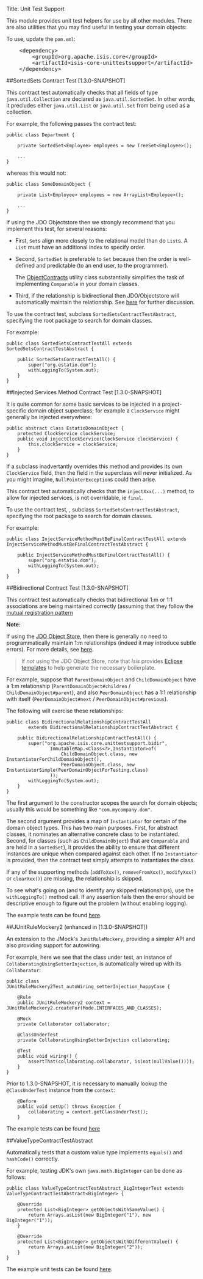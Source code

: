 Title: Unit Test Support

This module provides unit test helpers for use by all other modules.  There are also utilities that you may find useful in testing your domain objects:

To use, update the `pom.xml`:

<pre>
    &lt;dependency&gt;
        &lt;groupId&gt;org.apache.isis.core&lt;/groupId&gt;
        &lt;artifactId&gt;isis-core-unittestsupport&lt;/artifactId&gt;
    &lt;/dependency&gt;
</pre>


##SortedSets Contract Test [1.3.0-SNAPSHOT]

This contract test automatically checks that all fields of type `java.util.Collection` are declared as `java.util.SortedSet`.  In other words, it precludes either `java.util.List` or `java.util.Set` from being used as a collection.


For example, the following passes the contract test:

    public class Department {
        
        private SortedSet<Employee> employees = new TreeSet<Employee>();
    
        ...
    }

whereas this would not:

    public class SomeDomainObject {
        
        private List<Employee> employees = new ArrayList<Employee>();
    
        ...
    }

If using the JDO Objectstore then we strongly recommend that you implement this test, for several reasons:

* First, `Set`s align more closely to the relational model than do `List`s.  A `List` must have an additional index to specify order.

* Second, `SortedSet` is preferable to `Set` because then the order is well-defined and predictable (to an end user, to the programmer).

    The [ObjectContracts](../applib-guide/reference/Utility.html) utility class substantially simplifies the task of implementing `Comparable` in your domain classes. 

* Third, if the relationship is bidirectional then JDO/Objectstore will automatically maintain the relationship.  See [here](../components/objectstores/jdo/managed-1-to-m-relationships.html) for further discussion.    

To use the contract test, subclass `SortedSetsContractTestAbstract`, specifying the root package to search for domain classes.

For example:

    public class SortedSetsContractTestAll extends SortedSetsContractTestAbstract {
    
        public SortedSetsContractTestAll() {
            super("org.estatio.dom");
            withLoggingTo(System.out);
        }
    }

##Injected Services Method Contract Test [1.3.0-SNAPSHOT]

It is quite common for some basic services to be injected in a project-specific domain object superclass; for example a `ClockService` might generally be injected everywhere:

    public abstract class EstatioDomainObject {
        protected ClockService clockService;
        public void injectClockService(ClockService clockService) {
            this.clockService = clockService;
        }
    }

If a subclass inadvertantly overrides this method and provides its own `ClockService` field, then the field in the superclass will never initialized.  As you might imagine, `NullPointerException`s could then arise.

This contract test automatically checks that the `injectXxx(...)` method, to allow for injected services, is not overridable, ie `final`.

To use the contract test, , subclass `SortedSetsContractTestAbstract`, specifying the root package to search for domain classes.

For example:

    public class InjectServiceMethodMustBeFinalContractTestAll extends InjectServiceMethodMustBeFinalContractTestAbstract {
    
        public InjectServiceMethodMustBeFinalContractTestAll() {
            super("org.estatio.dom");
            withLoggingTo(System.out);
        }
    }


##Bidirectional Contract Test [1.3.0-SNAPSHOT]

This contract test automatically checks that bidirectional 1:m or 1:1 associations are being maintained correctly (assuming that they follow the [mutual registration pattern](../applib-guide/how-tos/how-to-04-060-How-to-set-up-and-maintain-bidirectional-relationships.html)

>
**Note:** 
>
If using the [JDO Object Store](../components/objectstores/jdo/about.html), then there is generally no need to programmatically maintain 1:m relationships (indeed it may introduce subtle errors).  For more details, see [here](../components/objectstores/jdo/managed-1-to-m-relationships.html).

>If *not* using the JDO Object Store, note that *Isis* provides [Eclipse templates](../getting-started/editor-templates.html) to help generate the necessary boilerplate.


For example, suppose that `ParentDomainObject` and `ChildDomainObject` have a 1:m relationship (`ParentDomainObject#children` / `ChildDomainObject#parent`), and also `PeerDomainObject` has a 1:1 relationship with itself (`PeerDomainObject#next` / `PeerDomainObject#previous`).  

The following will exercise these relationships:

    public class BidirectionalRelationshipContractTestAll
            extends BidirectionalRelationshipContractTestAbstract {
    
        public BidirectionalRelationshipContractTestAll() {
            super("org.apache.isis.core.unittestsupport.bidir", 
                    ImmutableMap.<Class<?>,Instantiator>of(
                        ChildDomainObject.class, new InstantiatorForChildDomainObject(),
                        PeerDomainObject.class, new InstantiatorSimple(PeerDomainObjectForTesting.class)
                    ));
            withLoggingTo(System.out);
        }
    }

The first argument to the constructor scopes the search for domain objects; usually this would be something like `"com.mycompany.dom"`.

The second argument provides a map of `Instantiator` for certain of the domain object types.  This has two main purposes.  First, for abstract classes, it nominates an alternative concrete class to be instantiated.  Second, for classes (such as `ChildDomainObject`) that are `Comparable` and are held in a `SortedSet`), it provides the ability to ensure that different instances are unique when compared against each other.  If no `Instantiator` is provided, then the contract test simply attempts to instantiates the class.

If any of the supporting methods (`addToXxx()`, `removeFromXxx()`, `modifyXxx()` or `clearXxx()`) are missing, the relationship is skipped.

To see what's going on (and to identify any skipped relationships), use the `withLoggingTo()` method call.  If any assertion fails then the error should be descriptive enough to figure out the problem (without enabling logging).

The example tests can be found [here](https://github.com/apache/isis/tree/master/core/unittestsupport/src/test/java/org/apache/isis/core/unittestsupport/bidir).

##JUnitRuleMockery2 (enhanced in [1.3.0-SNAPSHOT])

An extension to the JMock's `JunitRuleMockery`, providing a simpler API and also providing support for autowiring.

For example, here we see that the class under test, an instance of `CollaboratingUsingSetterInjection`, is automatically wired up with its `Collaborator`:

    public class JUnitRuleMockery2Test_autoWiring_setterInjection_happyCase {
    
        @Rule
        public JUnitRuleMockery2 context = JUnitRuleMockery2.createFor(Mode.INTERFACES_AND_CLASSES);
    
        @Mock
        private Collaborator collaborator;
    
        @ClassUnderTest
        private CollaboratingUsingSetterInjection collaborating;
    
        @Test
        public void wiring() {
        	assertThat(collaborating.collaborator, is(not(nullValue())));
        }
    }

Prior to 1.3.0-SNAPSHOT, it is necessary to manually lookup the `@ClassUnderTest` instance from the `context`:

        @Before
        public void setUp() throws Exception {
        	collaborating = context.getClassUnderTest();
        }


The example tests can be found [here](https://github.com/apache/isis/tree/master/core/unittestsupport/src/test/java/org/apache/isis/core/unittestsupport/jmocking)

##ValueTypeContractTestAbstract

Automatically tests that a custom value type implements `equals()` and `hashCode()` correctly.

For example, testing JDK's own `java.math.BigInteger` can be done as follows:

    public class ValueTypeContractTestAbstract_BigIntegerTest extends ValueTypeContractTestAbstract<BigInteger> {
    
        @Override
        protected List<BigInteger> getObjectsWithSameValue() {
            return Arrays.asList(new BigInteger("1"), new BigInteger("1"));
        }
    
        @Override
        protected List<BigInteger> getObjectsWithDifferentValue() {
            return Arrays.asList(new BigInteger("2"));
        }
    }

The example unit tests can be found [here](https://github.com/apache/isis/tree/master/core/unittestsupport/src/test/java/org/apache/isis/core/unittestsupport/value).
